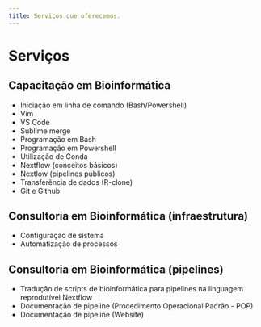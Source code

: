 ```yaml
---
title: Serviços que oferecemos.
---
```


# Serviços

## Capacitação em Bioinformática
- Iniciação em linha de comando (Bash/Powershell)
- Vim
- VS Code
- Sublime merge
- Programação em Bash
- Programação em Powershell
- Utilização de Conda
- Nextflow (conceitos básicos)
- Nextlow (pipelines públicos)
- Transferência de dados (R-clone)
- Git e Github

## Consultoria em Bioinformática (infraestrutura)
- Configuração de sistema
- Automatização de processos

## Consultoria em Bioinformática (pipelines)
- Tradução de scripts de bioinformática para pipelines na linguagem reprodutível Nextflow
- Documentação de pipeline (Procedimento Operacional Padrão - POP)
- Documentação de pipeline (Website)